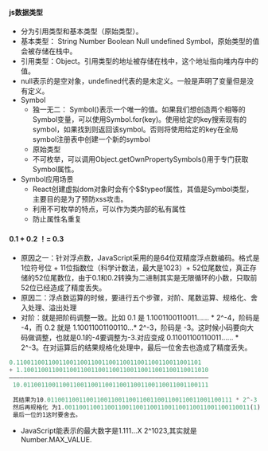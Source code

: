#### js数据类型

- 分为引用类型和基本类型（原始类型）。
- 基本类型： String Number Boolean Null undefined Symbol，原始类型的值会被存储在栈中。
- 引用类型：Object。引用类型的地址被存储在栈中，这个地址指向堆内存中的值。
- null表示的是空对象，undefined代表的是未定义。一般是声明了变量但是没有定义。
- Symbol
  - 独一无二： Symbol()表示一个唯一的值。如果我们想创造两个相等的Symbol变量，可以使用Symbol.for(key)。使用给定的key搜索现有的symbol，如果找到则返回该symbol。否则将使用给定的key在全局symbol注册表中创建一个新的symbol
  - 原始类型
  - 不可枚举，可以调用Object.getOwnPropertySymbols()用于专门获取Symbol属性。
- Symbol应用场景
  - React创建虚拟dom对象时会有个$$typeof属性，其值是Symbol类型，主要目的是为了预防xss攻击。
  - 利用不可枚举的特点，可以作为类内部的私有属性
  - 防止属性名重复

#### 0.1 + 0.2 ！= 0.3
- 原因之一：针对浮点数，JavaScript采用的是64位双精度浮点数编码。格式是1位符号位 + 11位指数位（科学计数法，最大是1023）+ 52位尾数位，真正存储的52位尾数位，由于0.1和0.2转换为二进制其实是无限循环的小数，只取前52位已经造成了精度丢失。
- 原因二：浮点数运算的时候，要进行五个步骤，对阶、尾数运算、规格化、舍入处理、溢出处理
- 对阶：就是把阶码调整一致。比如 0.1 是 1.1001100110011…… * 2^-4，阶码是 -4，而 0.2 就是 1.10011001100110...* 2^-3，阶码是 -3。这时候小码要向大码做调整，也就是0.1的-4要调整为-3.对应变成 0.11001100110011…… * 2^-3。在对运算后的结果规格化处理中，最后一位舍去也造成了精度丢失。

```js
0.1100110011001100110011001100110011001100110011001101
+ 1.1001100110011001100110011001100110011001100110011010
————————————————————————————————————————————————————————
 10.0110011001100110011001100110011001100110011001100111
 
 其结果为10.0110011001100110011001100110011001100110011001100111 * 2^-3
 然后再规格化 为1.0011001100110011001100110011001100110011001100110011(1) * 2^-2
 最后一位的1这时要舍去。
```
- JavaScript能表示的最大数字是1.111...X 2^1023,其实就是Number.MAX_VALUE.

